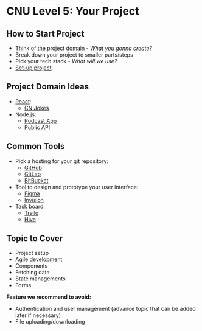# CNU Level 5: Your Project

## How to Start Project

- Think of the project domain - _What you gonna create?_
- Break down your project to smaller parts/steps
- Pick your tech stack - _What will we use?_
- [Set-up project](https://gitlab.com/cngroupdk/sensei/public-materials/-/tree/main/npm-setup-example#npm-project-setup)

## Project Domain Ideas

- [React](./ReactJS):
  - [CN Jokes](./ReactJS/cnu-jokes.md)
- Node.js:
  - [Podcast App](https://www.listennotes.com/api/docs/)
  - [Public API](https://github.com/public-apis/public-apis)

## Common Tools

- Pick a hosting for your git repository:
  - [GitHub](https://github.com/)
  - [GitLab](https://gitlab.com/)
  - [BitBucket](https://bitbucket.org/)
- Tool to design and prototype your user interface:
  - [Figma](https://figma.com/)
  - [Invision](https://www.invisionapp.com/)
- Task board:
  - [Trello](https://trello.com/)
  - [Hive](https://hive.com/)

## Topic to Cover

- Project setup
- Agile development
- Components
- Fetching data
- State managements
- Forms

**Feature we recommend to avoid:**

- Authentication and user management (advance topic that can be added later if necessary)
- File uploading/downloading

